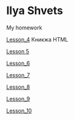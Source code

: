 # Ilya Shvets
My homework

[Lesson_4](https://github.com/baselitz73/baselitz73.github.io/blob/master/Lesson_4/) Кникжа HTML

[Lesson 5](https://github.com/baselitz73/baselitz73.github.io/tree/master/Lesson_5)

[Lesson_6](https://github.com/baselitz73/baselitz73.github.io/tree/master/Lesson_6)

[Lesson_7](https://github.com/baselitz73/baselitz73.github.io/tree/master/Lesson_7)

[Lesson_8](https://github.com/baselitz73/baselitz73.github.io/tree/master/Lesson_8)

[Lesson_9](https://github.com/baselitz73/baselitz73.github.io/tree/master/Lesson_9)

[Lesson_10](https://github.com/baselitz73/baselitz73.github.io/tree/master/Lesson_10)
